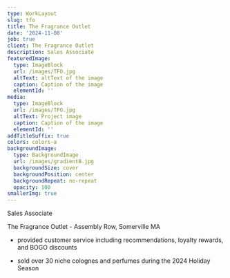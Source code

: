 ```yaml
---
type: WorkLayout
slug: tfo
title: The Fragrance Outlet
date: '2024-11-08'
job: true
client: The Fragrance Outlet
description: Sales Associate
featuredImage:
  type: ImageBlock
  url: /images/TFO.jpg
  altText: altText of the image
  caption: Caption of the image
  elementId: ''
media:
  type: ImageBlock
  url: /images/TFO.jpg
  altText: Project image
  caption: Caption of the image
  elementId: ''
addTitleSuffix: true
colors: colors-a
backgroundImage:
  type: BackgroundImage
  url: /images/gradientB.jpg
  backgroundSize: cover
  backgroundPosition: center
  backgroundRepeat: no-repeat
  opacity: 100
smallerImg: true
---
```


Sales Associate

The Fragrance Outlet - Assembly Row, Somerville MA

- provided customer service including recommendations, loyalty rewards, and BOGO discounts

- sold over 30 niche colognes and perfumes during the 2024 Holiday Season
